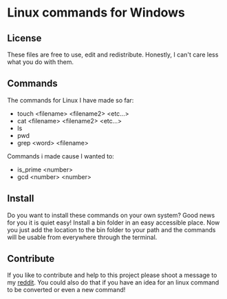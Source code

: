 # Linux commands for Windows

## License

These files are free to use, edit and redistribute. Honestly, I can't care less what you do with them.

## Commands

The commands for Linux I have made so far:

- touch \<filename\> \<filename2\> \<etc...\>
- cat \<filename\> \<filename2\> \<etc...\>
- ls
- pwd
- grep \<word\> \<filename\>

Commands i made cause I wanted to:

- is_prime \<number\>
- gcd \<number\> \<number\>

## Install

Do you want to install these commands on your own system? Good news for you it is quiet easy! Install a bin folder in an easy accessible place. Now you just add the location to the bin folder to your path and the commands will be usable from everywhere through the terminal.

## Contribute

If you like to contribute and help to this project please shoot a message to my [reddit](https://www.reddit.com/user/Blurp_06). You could also do that if you have an idea for an linux command to be converted or even a new command!
